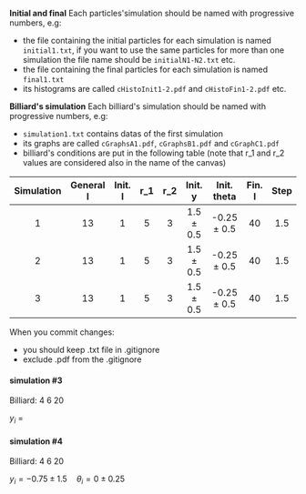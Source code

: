 **Initial and final**
Each particles'simulation should be named with progressive numbers, e.g:
- the file containing the initial particles for each simulation is named `initial1.txt`, if you want to use the same particles for more than one simulation the file name should be `initialN1-N2.txt` etc.
- the file containing the final particles for each simulation is named `final1.txt`
- its histograms are called `cHistoInit1-2.pdf` and `cHistoFin1-2.pdf` etc.

**Billiard's simulation**
Each billiard's simulation should be named with progressive numbers, e.g:
- `simulation1.txt` contains datas of the first simulation
- its graphs are called `cGraphsA1.pdf`, `cGraphsB1.pdf` and `cGraphC1.pdf`
- billiard's conditions are put in the following table (note that r_1 and r_2 values are considered also in the name of the canvas)

| Simulation | General l | Init. l | r_1 | r_2 | Init. y | Init. theta | Fin. l | Step | N |
| :---: | :---: | :---: | :---: | :---: | :---: | :---: |:---:| :---: | :---: |
| 1 | 13 | 1 | 5 | 3 | 1.5 $\pm$ 0.5 | -0.25 $\pm$ 0.5 | 40 | 1.5 | 100'000 |
| 2 | 13 | 1 | 5 | 3 | 1.5 $\pm$ 0.5 | -0.25 $\pm$ 0.5 | 40 | 1.5 | 100'000 |
| 3 | 13 | 1 | 5 | 3 | 1.5 $\pm$ 0.5 | -0.25 $\pm$ 0.5 | 40 | 1.5 | 100'000 |

When you commit changes:
- you should keep .txt file in .gitignore
- exclude .pdf from the .gitignore

#### simulation #3
Billiard: 4 6 20

$y_i$ = 

#### simulation #4
Billiard: 4 6 20

$y_i = -0.75 \pm 1.5 \quad \theta_i = 0 \pm 0.25$
